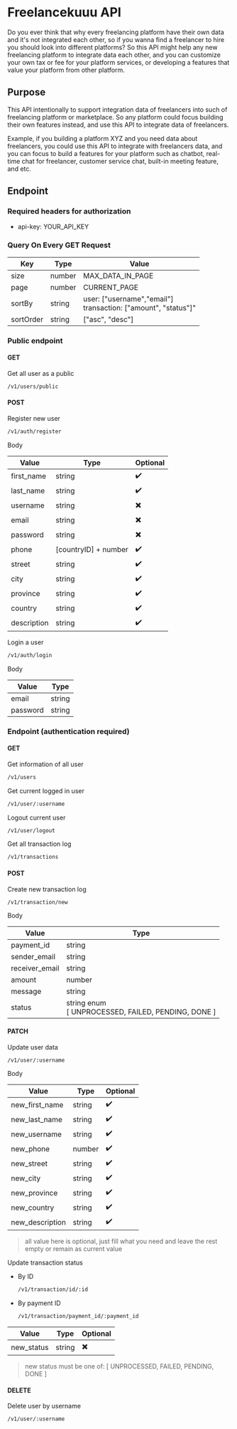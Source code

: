 # Freelancekuuu API

Do you ever think that why every freelancing platform have their own data and it's not integrated each other, so if you wanna find a freelancer to hire you should look into different platforms? So this API might help any new freelancing platform to integrate data each other, and you can customize your own tax or fee for your platform services, or developing a features that value your platform from other platform.

## Purpose

This API intentionally to support integration data of freelancers into such of freelancing platform or marketplace. So any platform could focus building their own features instead, and use this API to integrate data of freelancers.

Example, if you building a platform XYZ and you need data about freelancers, you could use this API to integrate with freelancers data, and you can focus to build a features for your platform such as chatbot, real-time chat for freelancer, customer service chat, built-in meeting feature, and etc.

## Endpoint

### Required headers for authorization

* api-key: YOUR_API_KEY

### Query On Every GET Request

| Key       | Type   | Value                                                              |
| --------- | ------ | ------------------------------------------------------------------ |
| size      | number | MAX_DATA_IN_PAGE                                                   |
| page      | number | CURRENT_PAGE                                                       |
| sortBy    | string | user: ["username","email"]<br />transaction: ["amount", "status"]" |
| sortOrder | string | ["asc", "desc"]                                                    |

### Public endpoint

#### GET

Get all user as a public

```bash
/v1/users/public
```

#### POST

Register new user

```bash
/v1/auth/register
```

Body

| Value       | Type                 | Optional |
| ----------- | -------------------- | -------- |
| first_name  | string               | ✔️     |
| last_name   | string               | ✔️     |
| username    | string               | ✖️     |
| email       | string               | ✖️     |
| password    | string               | ✖️     |
| phone       | [countryID] + number | ✔️     |
| street      | string               | ✔️     |
| city        | string               | ✔️     |
| province    | string               | ✔️     |
| country     | string               | ✔️     |
| description | string               | ✔️     |

Login a user

```bash
/v1/auth/login
```

Body

| Value    | Type   |
| -------- | ------ |
| email    | string |
| password | string |

### Endpoint (authentication required)

#### GET

Get information of all user

```bash
/v1/users
```

Get current logged in user

```bash
/v1/user/:username
```

Logout current user

```bash
/v1/user/logout
```

Get all transaction log

```bash
/v1/transactions
```

#### POST

Create new transaction log

```bash
/v1/transaction/new
```

Body

| Value          | Type                                                    |
| -------------- | ------------------------------------------------------- |
| payment_id     | string                                                  |
| sender_email   | string                                                  |
| receiver_email | string                                                  |
| amount         | number                                                  |
| message        | string                                                  |
| status         | string enum<br />[ UNPROCESSED, FAILED, PENDING, DONE ] |

#### PATCH

Update user data

```bash
/v1/user/:username
```

Body

| Value           | Type   | Optional |
| --------------- | ------ | -------- |
| new_first_name  | string | ✔️     |
| new_last_name   | string | ✔️     |
| new_username    | string | ✔️     |
| new_phone       | number | ✔️     |
| new_street      | string | ✔️     |
| new_city        | string | ✔️     |
| new_province    | string | ✔️     |
| new_country     | string | ✔️     |
| new_description | string | ✔️     |

> all value here is optional, just fill what you need and leave the rest empty or remain as current value

Update transaction status

* By ID

  ```bash
  /v1/transaction/id/:id
  ```

* By payment ID

  ```bash
  /v1/transaction/payment_id/:payment_id
  ```

| Value      | Type   | Optional |
| ---------- | ------ | -------- |
| new_status | string | ✖️     |

> new status must be one of:
> [ UNPROCESSED, FAILED, PENDING, DONE ]

#### DELETE

Delete user by username

```bash
/v1/user/:username
```
